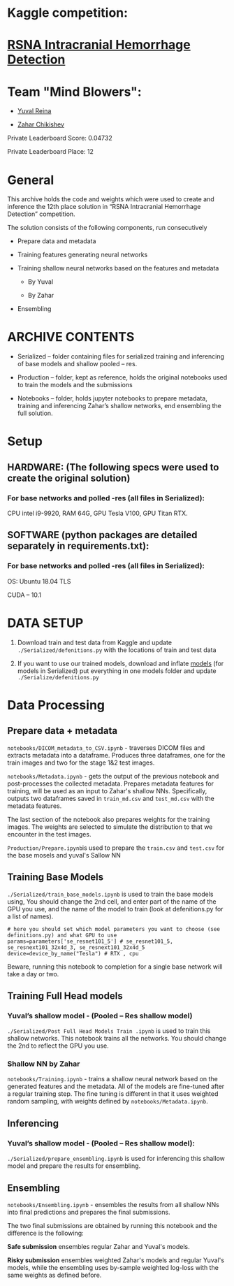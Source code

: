 
# Kaggle competition:
# [RSNA Intracranial Hemorrhage Detection](https://www.kaggle.com/c/rsna-intracranial-hemorrhage-detection/overview)


Team "Mind Blowers":
====================

-   [Yuval Reina](https://www.kaggle.com/yuval6967)

-   [Zahar Chikishev](https://www.kaggle.com/zaharch)

Private Leaderboard Score: 0.04732

Private Leaderboard Place: 12

General
=======

This archive holds the code and weights which were used to create and inference
the 12th place solution in “RSNA Intracranial Hemorrhage Detection” competition.

The solution consists of the following components, run consecutively

-   Prepare data and metadata

-   Training features generating neural networks

-   Training shallow neural networks based on the features and metadata

    -   By Yuval

    -   By Zahar

-   Ensembling

ARCHIVE CONTENTS
================

-   Serialized – folder containing files for serialized training and inferencing
    of base models and shallow pooled – res.

-   Production – folder, kept as reference, holds the original notebooks used to
    train the models and the submissions

-   Notebooks – folder, holds jupyter notebooks to prepare metadata, training
    and inferencing Zahar’s shallow networks, end ensembling the full solution.

Setup
=====

HARDWARE: (The following specs were used to create the original solution)
-------------------------------------------------------------------------

### For base networks and polled -res (all files in Serialized):

CPU intel i9-9920, RAM 64G, GPU Tesla V100, GPU Titan RTX.


SOFTWARE (python packages are detailed separately in requirements.txt):
-----------------------------------------------------------------------

### For base networks and polled -res (all files in Serialized):

OS: Ubuntu 18.04 TLS

CUDA – 10.1


DATA SETUP
==========

1.  Download train and test data from Kaggle and update
    `./Serialized/defenitions.py` with the locations of train and test data

2.  If you want to use our trained models, download and inflate
    [models](https://drive.google.com/file/d/1TS2alfQ0AtURLPHXtDE9LhMHnLbfipIP/view?usp=sharing)
    (for models in Serialized) put everything in one models folder and update
    `./Serialize/defenitions.py`

Data Processing
===============

Prepare data + metadata
-----------------------

`notebooks/DICOM_metadata_to_CSV.ipynb` - traverses DICOM files and extracts
metadata into a dataframe. Produces three dataframes, one for the train images
and two for the stage 1&2 test images.

`notebooks/Metadata.ipynb` - gets the output of the previous notebook and
post-processes the collected metadata. Prepares metadata features for training,
will be used as an input to Zahar's shallow NNs. Specifically, outputs two
dataframes saved in `train_md.csv` and `test_md.csv` with the metadata features.

The last section of the notebook also prepares weights for the training images.
The weights are selected to simulate the distribution to that we encounter in
the test images.

`Production/Prepare.ipynb`is used to prepare the `train.csv` and `test.csv` for the
base mosels and yuval's Sallow NN

Training Base Models 
---------------------

`./Serialized/train_base_models.ipynb` is used to train the base models using, You
should change the 2nd cell, and enter part of the name of the GPU you use, and
the name of the model to train (look at defenitions.py for a list of names).

`# here you should set which model parameters you want to choose (see definitions.py) and what GPU to use
params=parameters['se_resnet101_5'] # se_resnet101_5, se_resnext101_32x4d_3, se_resnext101_32x4d_5
device=device_by_name("Tesla") # RTX , cpu`

Beware, running this notebook to completion for a single base network will take a day or two.


Training Full Head models 
--------------------------

### Yuval’s shallow model - (Pooled – Res shallow model)

`./Serialized/Post Full Head Models Train .ipynb` is used to train this shallow
networks. This notebook trains all the networks. You should change the 2nd to
reflect the GPU you use.

### Shallow NN by Zahar

`notebooks/Training.ipynb` - trains a shallow neural network based on the
generated features and the metadata. All of the models are fine-tuned after a
regular training step. The fine tuning is different in that it uses weighted
random sampling, with weights defined by `notebooks/Metadata.ipynb`.

Inferencing
-----------

### Yuval’s shallow model - (Pooled – Res shallow model):

`./Serialized/prepare_ensembling.ipynb` is used for inferencing this shallow model
and prepare the results for ensembling.

Ensembling
----------

`notebooks/Ensembling.ipynb` - ensembles the results from all shallow NNs into
final predictions and prepares the final submissions.

The two final submissions are obtained by running this notebook and the
difference is the following:

**Safe submission** ensembles regular Zahar and Yuval's models.

**Risky submission** ensembles weighted Zahar's models and regular Yuval's
models, while the ensembling uses by-sample weighted log-loss with the same
weights as defined before.

